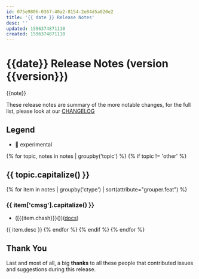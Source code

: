 ```yaml
---
id: 075e9806-0367-40a2-8154-2e84d5a020e2
title: '{{ date }} Release Notes'
desc: ''
updated: 1596374871110
created: 1596374871110
---
```


# {{date}} Release Notes (version {{version}})

{{note}}

These release notes are summary of the more notable changes, for the full list, please look at our [CHANGELOG](https://github.com/dendronhq/dendron/blob/master/CHANGELOG.md)

## Legend

- 🚧 experimental

{% for topic, notes in notes | groupby('topic') %}
{% if topic != 'other' %} 
## {{ topic.capitalize() }}
{% for item in notes | groupby('ctype') | sort(attribute="grouper.feat") %}
### {{ item['cmsg'].capitalize() }}
- ([{{item.chash}}}())([docs]())

{{ item.desc }}
{% endfor %}
{% endif %}
{% endfor %}

## Thank You

Last and most of all, a big **thanks** to all these people that contributed issues and suggestions during this release.
